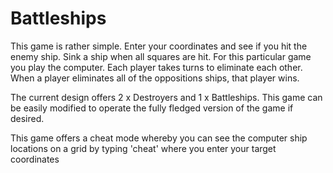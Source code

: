 # Battleships

This game is rather simple. Enter your coordinates and see if you hit the enemy ship. Sink a ship when all squares are hit. For this particular game you play the computer. Each player takes turns to eliminate each other. When a player eliminates all of the oppositions ships, that player wins. 

The current design offers 2 x Destroyers and 1 x Battleships. This game can be easily modified to operate the fully fledged version of the game if desired.

This game offers a cheat mode whereby you can see the computer ship locations on a grid by typing 'cheat' where you enter your target coordinates
